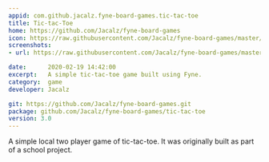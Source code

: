 ```yaml
---
appid: com.github.jacalz.fyne-board-games.tic-tac-toe
title: Tic-tac-Toe
home: https://github.com/Jacalz/fyne-board-games
icon: https://raw.githubusercontent.com/Jacalz/fyne-board-games/master/tic-tac-toe/assets/bundle/icon-512.png
screenshots:
- url: https://raw.githubusercontent.com/Jacalz/fyne-board-games/master/tic-tac-toe/assets/screenshot.png

date:      2020-02-19 14:42:00
excerpt:   A simple tic-tac-toe game built using Fyne.
category:  game
developer: Jacalz

git: https://github.com/Jacalz/fyne-board-games.git
package: github.com/Jacalz/fyne-board-games/tic-tac-toe
version: 3.0
---
```


A simple local two player game of tic-tac-toe. It was originally built as part of a school project.
